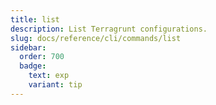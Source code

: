 ```yaml
---
title: list
description: List Terragrunt configurations.
slug: docs/reference/cli/commands/list
sidebar:
  order: 700
  badge:
    text: exp
    variant: tip
---
```


<!-- This page is intentionally empty. Commands are defined in `src/pages/docs/reference/cli/commands/[...slug.astro] -->
<!-- This file is a placeholder to ensure that other pages see commands in their sidebars, and so that the data is accessible in the docs collection. -->
